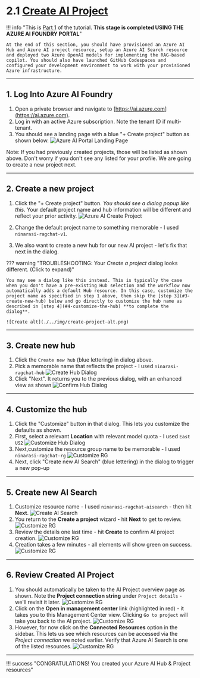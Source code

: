 # 2.1 [Create AI Project](https://learn.microsoft.com/en-us/azure/ai-studio/tutorials/copilot-sdk-create-resources?tabs=macos#create-a-project)

!!! info "This is [Part 1](https://learn.microsoft.com/azure/ai-studio/tutorials/copilot-sdk-create-resources) of the tutorial. **This stage is completed USING THE AZURE AI FOUNDRY PORTAL**"

    At the end of this section, you should have provisioned an Azure AI Hub and Azure AI project resource, setup an Azure AI Search resource and deployed two Azure OpenAI models for implementing the RAG-based copilot. You should also have launched GitHub Codespaces and configured your development environment to work with your provisioned Azure infrastructure.

---

## 1. Log Into Azure AI Foundry

1. Open a private browser and navigate to [https://ai.azure.com](https://ai.azure.com).
1. Log in with an active Azure subscription. Note the tenant ID if multi-tenant.
1. You should see a landing page with a blue "+ Create project" button as shown below. 
    ![Azure AI Portal Landing Page](./../img/p1-01-create/p1-create-project-landing.png)

Note: If you had previously created projects, those will be listed as shown above. Don't worry if you don't see any listed for your profile. We are going to create a new project next.

---

## 2. Create a new project

1. Click the "+ Create project" button. _You should see a dialog popup like this._ Your default project name and hub information will be different and reflect your prior activity.
    ![Azure AI Create Project](./../img/p1-01-create/p1-create-project-dialog-default.png)

1. Change the default project name to something memorable - I used `ninarasi-ragchat-v1`.
1. We also want to create a new hub for our new AI project - let's fix that next in the dialog.

??? warning "TROUBLESHOOTING: Your _Create a project_ dialog looks different. (Click to expand)"

    You may see a dialog like this instead. This is typically the case when you don't have a pre-existing Hub selection and the workflow now automatically adds a default Hub resource. In this case, customize the project name as specified in step 1 above, then skip the [step 3](#3-create-new-hub) below and go directly to customize the hub name as described in [step 4](#4-customize-the-hub) **to complete the dialog**.

    ![Create alt](./../img/create-project-alt.png)

---

## 3. Create new hub

1. Click the `Create new hub` (blue lettering) in dialog above.
1. Pick a memorable name that reflects the project - I used `ninarasi-ragchat-hub`
    ![Create Hub Dialog](./../img/p1-01-create/p1-create-hub-dialog.png)
1. Click "Next". It returns you to the previous dialog, with an enhanced view as shown
    ![Confirm Hub Dialog](./../img/p1-01-create/p1-create-project-01.png)

---

## 4. Customize the hub

1. Click the "Customize" button in that dialog. This lets you customize the defaults as shown.
1. First, select a relevant **Location** with relevant model quota - I used `East US2`
    ![Customize Hub Dialog](./../img/p1-01-create/p1-create-project-02.png)
1. Next,customize the resource group name to be memorable - I used `ninarasi-ragchat-rg`
    ![Customize RG](./../img/p1-01-create/p1-create-project-03.png)
1. Next, click "Create new AI Search" (blue lettering) in the dialog to trigger a new pop-up

---

## 5. Create new AI Search

1. Customize resource name - I used `ninarasi-ragchat-aisearch` - then hit **Next**.
    ![Create AI Search](./../img/p1-01-create/p1-create-project-04.png)
1. You return to the **Create a project** wizard - hit **Next** to get to review.
    ![Customize RG](./../img/p1-01-create/p1-create-project-05.png)
1. Review the details one last time - hit **Create** to confirm AI project creation.
    ![Customize RG](./../img/p1-01-create/p1-create-project-06.png)
1. Creation takes a few minutes - all elements will show green on success.
    ![Customize RG](./../img/p1-01-create/p1-create-project-07.png)

---

## 6. Review Created AI Project

1. You should automatically be taken to the AI Project overview page as shown. Note the **Project connection string** under `Project details` - we'll revisit it later.
    ![Customize RG](./../img/p1-01-create/p1-create-project-08.png)
1.  Click on the **Open in management center** link (highlighted in red) - it takes you to this Management Center view. Clicking `Go to project` will take you back to the AI project.
    ![Customize RG](./../img/p1-01-create/p1-create-project-09.png)
1. However, for now click on the **Connected Resources** option in the sidebar. This lets us see which resources can be accessed via the _Project connection_ we noted earlier. Verify that Azure AI Search is one of the listed resources.
    ![Customize RG](./../img/p1-01-create/p1-create-project-10.png)

---

!!! success "CONGRATULATIONS! You created your Azure AI Hub & Project resources"





